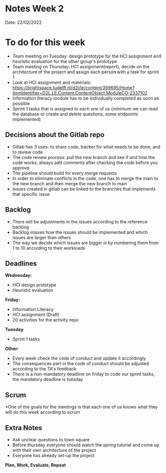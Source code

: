 # Notes Week 2

Date: 22/02/2022


# To do for this week

* Team meeting on Tuesday: design prototype for the HCI assignment and heuristic evaluation for the other group's prototype
* Team meeting on Thursday: HCI assignment(report), decide on the architecture of the project and assign each person with a task for sprint 1
* Look at HCI assignment and materials: https://brightspace.tudelft.nl/d2l/le/content/399695/Home?itemIdentifier=D2L.LE.Content.ContentObject.ModuleCO-2337102
* Information literacy module has to be individually completed as soon as possible
* Sprint 1 tasks that is assigned to each one of us (minimum we can read the database or create and delete questions, some endpoints implemented)


## Decisions about the Gitlab repo

* Gitlab has 3 uses: to share code, tracker for what needs to be done, and to review code
* The code review process: pull the new branch and see if and how the code works, always add comments after checking the code before you approve
* The pipeline should build for every merge requests
* In order to eliminate conflicts in the code, one has to merge the main to the new branch and then merge the new branch to main 
* Issues created in gitlab can be linked to the branches that implements that specific issue


## Backlog

* There will be adjustments in the issues according to the reference backlog
* Backlog misses how the issues should be implemented and which issues are larger than others
* The way we decide which issues are bigger is by numbering them from 1 to 10 according to their workloads


## Deadlines

**Wednesday:**
* HCI design prototype
* Heuristic evaluation  

**Friday:**
* Information Literacy
* HCI assignment (Draft)
* 20 activities for the activity repo

**Tuesday**
* Sprint 1 tasks

**Other:**
* Every week check the code of conduct and update it accordingly
* The consequences part in the code of conduct should be adjusted according to the TA's feedback
* There is a non-mandatory deadline on friday to code our sprint tasks, the mandatory deadline is tuesday


## Scrum

*One of the goals for the meetings is that each one of us knows what they will do this week according to scrum


## Extra Notes

* Ask unclear questions to town square
* Before thursday everyone should watch the spring tutorial and come up with their own architecture of the project
* Everyone has already set-up the project

**Plan, Work, Evaluate, Repeat**
